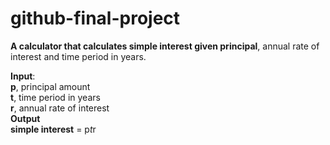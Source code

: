 # github-final-project

**A calculator that calculates simple interest given principal**, annual rate of interest and time period in years.  
  
**Input**:  
   **p**, principal amount   
   **t**, time period in years  
   **r**, annual rate of interest  
**Output**   
   **simple interest** = p*t*r  
